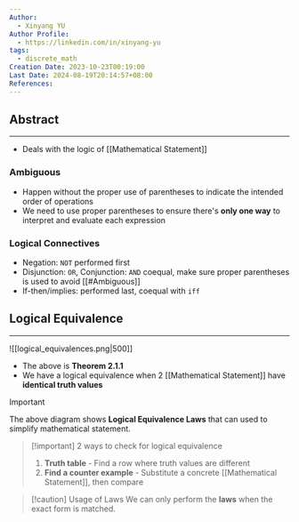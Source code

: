 ```yaml
---
Author:
  - Xinyang YU
Author Profile:
  - https://linkedin.com/in/xinyang-yu
tags:
  - discrete_math
Creation Date: 2023-10-23T00:19:00
Last Date: 2024-08-19T20:14:57+08:00
References: 
---
```

## Abstract
---
- Deals with the logic of [[Mathematical Statement]]

### Ambiguous
- Happen without the proper use of parentheses to indicate the intended order of operations
- We need to use proper parentheses to ensure there's **only one way** to interpret and evaluate each expression

### Logical Connectives 
- Negation: `NOT` performed first
- Disjunction: `OR`, Conjunction: `AND` coequal, make sure proper parentheses is used to avoid [[#Ambiguous]]
- If-then/implies: performed last, coequal with `iff`


## Logical Equivalence
---
![[logical_equivalences.png|500]]

- The above is **Theorem 2.1.1**
- We have a logical equivalence when 2 [[Mathematical Statement]] have **identical truth values**

>[!important]
> The above diagram shows **Logical Equivalence Laws** that can used to simplify mathematical statement.


>[!important] 2 ways to check for logical equivalence
> 1. **Truth table** - Find a row where truth values are different
> 2. **Find a counter example** - Substitute a concrete [[Mathematical Statement]], then compare

>[!caution] Usage of Laws
> We can only perform the **laws** when the exact form is matched.